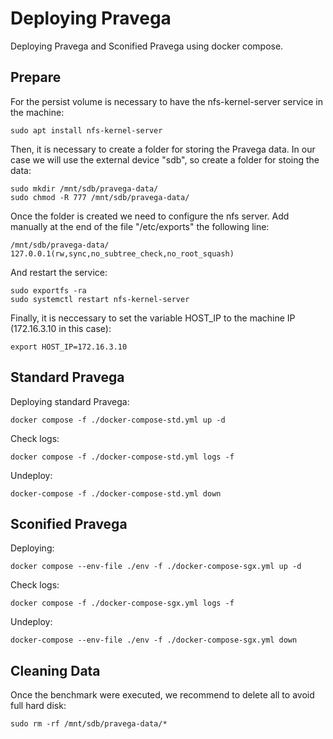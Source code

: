 # Deploying Pravega

Deploying Pravega and Sconified Pravega using docker compose.

## Prepare

For the persist volume is necessary to have the nfs-kernel-server service in the machine:
```
sudo apt install nfs-kernel-server
```

Then, it is necessary to create a folder for storing the Pravega data. In our case we will use the external device "sdb", so create a folder for stoing the data:
```
sudo mkdir /mnt/sdb/pravega-data/
sudo chmod -R 777 /mnt/sdb/pravega-data/
```

Once the folder is created we need to configure the nfs server. Add manually at the end of the file "/etc/exports" the following line:
```
/mnt/sdb/pravega-data/ 127.0.0.1(rw,sync,no_subtree_check,no_root_squash)
```

And restart the service:
```
sudo exportfs -ra
sudo systemctl restart nfs-kernel-server
```

Finally, it is neccessary to set the variable HOST\_IP to the machine IP (172.16.3.10 in this case):
```
export HOST_IP=172.16.3.10
```

## Standard Pravega

Deploying standard Pravega:
```
docker compose -f ./docker-compose-std.yml up -d
```

Check logs:
```
docker compose -f ./docker-compose-std.yml logs -f
```

Undeploy:
```
docker-compose -f ./docker-compose-std.yml down
```

## Sconified Pravega

Deploying:
```
docker compose --env-file ./env -f ./docker-compose-sgx.yml up -d
```

Check logs:
```
docker compose -f ./docker-compose-sgx.yml logs -f
```

Undeploy:
```
docker-compose --env-file ./env -f ./docker-compose-sgx.yml down
```

## Cleaning Data

Once the benchmark were executed, we recommend to delete all to avoid full hard disk:
```
sudo rm -rf /mnt/sdb/pravega-data/*
```

